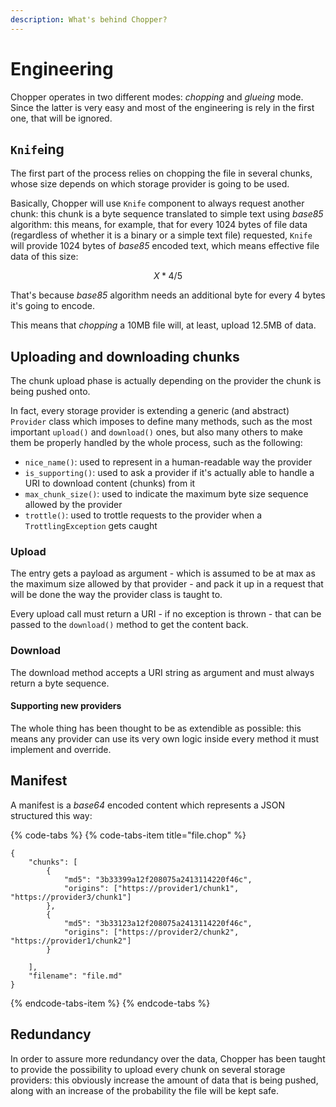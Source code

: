 ```yaml
---
description: What's behind Chopper?
---
```


# Engineering

Chopper operates in two different modes: _chopping_ and _glueing_ mode. Since the latter is very easy and most of the engineering is rely in the first one, that will be ignored.

## `Knife`ing

The first part of the process relies on chopping the file in several chunks, whose size depends on which storage provider is going to be used.

Basically, Chopper will use `Knife` component to always request another chunk: this chunk is a byte sequence translated to simple text using _base85_ algorithm: this means, for example, that for every 1024 bytes of file data \(regardless of whether it is a binary or a simple text file\) requested, `Knife` will provide 1024 bytes of _base85_ encoded text, which means effective file data of this size:

$$
X*4/5
$$

That's because _base85_ algorithm needs an additional byte for every 4 bytes it's going to encode.

This means that _chopping_ a 10MB file will, at least, upload 12.5MB of data.

## Uploading and downloading chunks

The chunk upload phase is actually depending on the provider the chunk is being pushed onto.

In fact, every storage provider is extending a generic \(and abstract\) `Provider` class which imposes to define many methods, such as the most important `upload()` and `download()` ones, but also many others to make them be properly handled by the whole process, such as the following:

* `nice_name()`: used to represent in a human-readable way the provider
* `is_supporting()`: used to ask a provider if it's actually able to handle a URI to download content \(chunks\) from it
* `max_chunk_size()`: used to indicate the maximum byte size sequence allowed by the provider
* `trottle()`: used to trottle requests to the provider when a `TrottlingException` gets caught

### Upload

The entry gets a payload as argument - which is assumed to be at max as the maximum size allowed by that provider - and pack it up in a request that will be done the way the provider class is taught to.

Every upload call must return a URI - if no exception is thrown - that can be passed to the `download()` method to get the content back.

### Download

The download method accepts a URI string as argument and must always return a byte sequence.

#### Supporting new providers

The whole thing has been thought to be as extendible as possible: this means any provider can use its very own logic inside every method it must implement and override.

## Manifest

A manifest is a _base64_ encoded content which represents a JSON structured this way:

{% code-tabs %}
{% code-tabs-item title="file.chop" %}
```text
{
    "chunks": [
        {
            "md5": "3b33399a12f208075a2413114220f46c",
            "origins": ["https://provider1/chunk1", "https://provider3/chunk1"]
        },
        {
            "md5": "3b33123a12f208075a2413114220f46c",
            "origins": ["https://provider2/chunk2", "https://provider1/chunk2"]
        }

    ],
    "filename": "file.md"
}
```
{% endcode-tabs-item %}
{% endcode-tabs %}

## Redundancy

In order to assure more redundancy over the data, Chopper has been taught to provide the possibility to upload every chunk on several storage providers: this obviously increase the amount of data that is being pushed, along with an increase of the probability the file will be kept safe.

